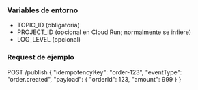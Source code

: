 ### Variables de entorno
- TOPIC_ID (obligatoria)
- PROJECT_ID (opcional en Cloud Run; normalmente se infiere)
- LOG_LEVEL (opcional)

### Request de ejemplo
POST /publish
{
  "idempotencyKey": "order-123",
  "eventType": "order.created",
  "payload": { "orderId": 123, "amount": 999 }
}
